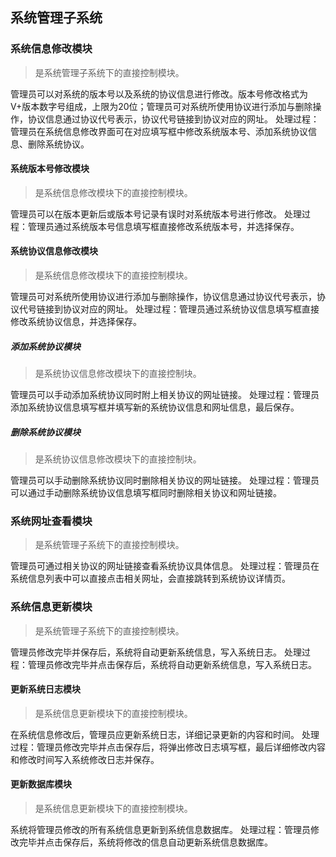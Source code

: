 





## 系统管理子系统



### 系统信息修改模块
> 是系统管理子系统下的直接控制模块。

管理员可以对系统的版本号以及系统的协议信息进行修改。版本号修改格式为V+版本数字号组成，上限为20位；管理员可对系统所使用协议进行添加与删除操作，协议信息通过协议代号表示，协议代号链接到协议对应的网址。
处理过程：管理员在系统信息修改界面可在对应填写框中修改系统版本号、添加系统协议信息、删除系统协议。



#### 系统版本号修改模块

> 是系统信息修改模块下的直接控制模块。

管理员可以在版本更新后或版本号记录有误时对系统版本号进行修改。
处理过程：管理员通过系统版本号信息填写框直接修改系统版本号，并选择保存。



#### 系统协议信息修改模块

> 是系统信息修改模块下的直接控制模块。

管理员可对系统所使用协议进行添加与删除操作，协议信息通过协议代号表示，协议代号链接到协议对应的网址。
处理过程：管理员通过系统协议信息填写框直接修改系统协议信息，并选择保存。



##### 添加系统协议模块

> 是系统协议信息修改模块下的直接控制块。

管理员可以手动添加系统协议同时附上相关协议的网址链接。
处理过程：管理员添加系统协议信息填写框并填写新的系统协议信息和网址信息，最后保存。



##### 删除系统协议模块

> 是系统协议信息修改模块下的直接控制块。

管理员可以手动删除系统协议同时删除相关协议的网址链接。
处理过程：管理员可以通过手动删除系统协议信息填写框同时删除相关协议和网址链接。



### 系统网址查看模块

> 是系统管理子系统下的直接控制模块。

管理员可通过相关协议的网址链接查看系统协议具体信息。
处理过程：管理员在系统信息列表中可以直接点击相关网址，会直接跳转到系统协议详情页。



### 系统信息更新模块

> 是系统管理子系统下的直接控制模块。

管理员修改完毕并保存后，系统将自动更新系统信息，写入系统日志。
处理过程：管理员修改完毕并点击保存后，系统将自动更新系统信息，写入系统日志。



#### 更新系统日志模块

> 是系统信息更新模块下的直接控制模块。

在系统信息修改后，管理员应更新系统日志，详细记录更新的内容和时间。
处理过程：管理员修改完毕并点击保存后，将弹出修改日志填写框，最后详细修改内容和修改时间写入系统修改日志并保存。



#### 更新数据库模块

> 是系统信息更新模块下的直接控制模块。

系统将管理员修改的所有系统信息更新到系统信息数据库。
处理过程：管理员修改完毕并点击保存后，系统将修改的信息自动更新系统信息数据库。


